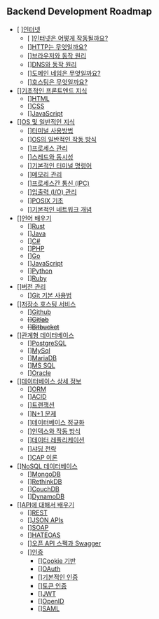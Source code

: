 Backend Development Roadmap
---------------------------

- [ ][인터넷]()
  + [ ][인터넷은 어떻게 작동될까요?]()
  + [][HTTP는 무엇일까요?]()
  + [][브라우저와 동작 원리]()
  + [][DNS와 동작 원리]()
  + [][도메인 네임은 무엇일까요?]()
  + [][호스팅은 무엇일까요?]()
- [][기초적인 프론트엔드 지식]()
  + [][HTML]()
  + [][CSS]()
  + [][JavaScript]()
- [][OS 및 일반적인 지식]()
  + [][터미널 사용방법]()
  + [][OS의 일반적인 작동 방식]()
  + [][프로세스 관리]()
  + [][스레드와 동시성]()
  + [][기본적인 터미널 명령어]()
  + [][메모리 관리]()
  + [][프로세스간 통신 (IPC)]()
  + [][입출력 (I/O) 관리]()
  + [][POSIX 기초]()
  + [][기본적인 네트워크 개념]()
- [][언어 배우기]()
  + [][Rust]()
  + [][Java]()
  + [][C#]()
  + [][PHP]()
  + [][Go]()
  + [][JavaScript]()
  + [][Python]()
  + [][Ruby]()
- [][버전 관리]()
  + [][Git 기본 사용법]()
- [][저장소 호스팅 서비스]()
  + [][Github]()
  + ~~[][Gitlab]()~~
  + ~~[][Bitbucket]()~~
- [][관계형 데이터베이스]()
  + [][PostgreSQL]()
  + [][MySql]()
  + [][MariaDB]()
  + [][MS SQL]()
  + [][Oracle]()
- [][데이터베이스 상세 정보]()
  + [][ORM]()
  + [][ACID]()
  + [][트랜잭션]()
  + [][N+1 문제]()
  + [][데이터베이스 정규화]()
  + [][인덱스와 작동 방식]()
  + [][데이터 레플리케이션]()
  + [][샤딩 전략]()
  + [][CAP 이론]()
- [][NoSQL 데이터베이스]()
  + [][MongoDB]()
  + [][RethinkDB]()
  + [][CouchDB]()
  + [][DynamoDB]()
- [][API에 대해서 배우기]()
  + [][REST]()
  + [][JSON APIs]()
  + [][SOAP]()
  + [][HATEOAS]()
  + [][오픈 API 스펙과 Swagger]()
  + [][인증]()
    * [][Cookie 기반]()
    * [][OAuth]()
    * [][기본적인 인증]()
    * [][토큰 인증]()
    * [][JWT]()
    * [][OpenID]()
    * [][SAML]()
